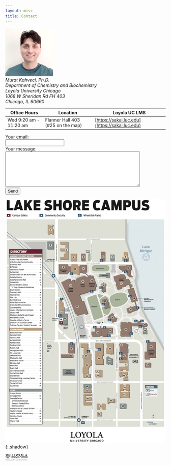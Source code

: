 ```yaml
---
layout: misc
title: Contact
---
```


<img width=150 class="mr-3 rounded-circle border shadow" src="/images/team/murat-kahveci.jpg">

<address>
Murat Kahveci, Ph.D.<br>
Department of Chemistry and Biochemistry<br>
Loyola University Chicago<br>
1068 W Sheridan Rd FH 403<br> 
Chicago, IL 60660
</address>

| Office Hours           | Location                          | Loyola UC LMS                |
| -----------------------|-----------------------------------| ---------------------------- |
| Wed 9:20 am - 11:20 am | Flanner Hall 403 (#25 on the map) | [https://sakai.luc.edu](https://sakai.luc.edu)  |

<form
  action="https://formspree.io/f/xdojepgn"
  method="POST"
>
  <label>
    Your email:<br>
    <input type="email" name="email">
  </label><br>
  <label>
    Your message:<br>
    <textarea rows="7" cols="50" maxlength="500" name="message"></textarea>
  </label><br>
  <!-- your other form fields go here -->
  <button type="submit">Send</button>
</form>

<img src="images/lsc.jpg" alt="Loyola University Chicago - LSC" style="width:800px;">{:.shadow}



<div class="row">
  <div class="col-lg-12">
    <div class="float-lg-right" style="vertical-align: bottom; display: table-cell;">
      <a class="off" href="https://www.luc.edu/chemistry/facultystaff/kahvecimurat.shtml"><img width=70 src="/images/logos/luc-grayscale.png"></a>&nbsp; &nbsp; &nbsp; &nbsp;
<!--      <a class="off" href="https://www.hhmi.org/">
        <img width=68 src="/images/logos/logo_hhmi_grayscale.png">
      </a>-->
    </div>
  </div>

